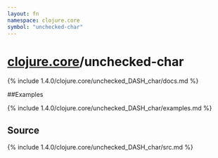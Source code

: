 ```yaml
---
layout: fn
namespace: clojure.core
symbol: "unchecked-char"
---
```


# [clojure.core](../)/unchecked-char

{% include 1.4.0/clojure.core/unchecked_DASH_char/docs.md %}

##Examples

{% include 1.4.0/clojure.core/unchecked_DASH_char/examples.md %}
## Source
{% include 1.4.0/clojure.core/unchecked_DASH_char/src.md %}

